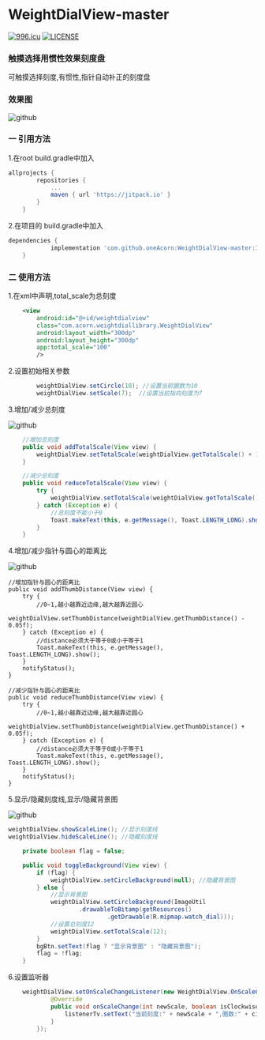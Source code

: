 # WeightDialView-master
<a href="https://996.icu"><img src="https://img.shields.io/badge/link-996.icu-red.svg" alt="996.icu" /></a>
[![LICENSE](https://img.shields.io/badge/license-Anti%20996-blue.svg)](https://github.com/996icu/996.ICU/blob/master/LICENSE)

<h3>触摸选择用惯性效果刻度盘</h3>
可触摸选择刻度,有惯性,指针自动补正的刻度盘

<h3>效果图</h3>

![github](https://github.com/oneAcorn/WeightDialView-master/blob/master/20190427_112059.gif)

<h3>一 引用方法</h3>

1.在root build.gradle中加入

```gradle
allprojects {
		repositories {
			...
			maven { url 'https://jitpack.io' }
		}
	}
```

2.在项目的 build.gradle中加入

```gradle
dependencies {
	        implementation 'com.github.oneAcorn:WeightDialView-master:1.0.2'
	}
```

<h3>二 使用方法</h3>

1.在xml中声明,total_scale为总刻度

```xml
    <view
        android:id="@+id/weightdialview"
        class="com.acorn.weightdiallibrary.WeightDialView"
        android:layout_width="300dp"
        android:layout_height="300dp"
        app:total_scale="100"
        />
```

2.设置初始相关参数

```java
        weightDialView.setCircle(10); //设置当前圈数为10
        weightDialView.setScale(7);  //设置当前指向刻度为7
```



3.增加/减少总刻度

![github](https://github.com/oneAcorn/WeightDialView-master/blob/master/20190427_111527.gif)

```java
    //增加总刻度
    public void addTotalScale(View view) {
        weightDialView.setTotalScale(weightDialView.getTotalScale() + 10);
    }

    //减少总刻度
    public void reduceTotalScale(View view) {
        try {
            weightDialView.setTotalScale(weightDialView.getTotalScale() - 10);
        } catch (Exception e) {
            //总刻度不能小于0
            Toast.makeText(this, e.getMessage(), Toast.LENGTH_LONG).show();
        }
    }
```

4.增加/减少指针与圆心的距离比

![github](https://github.com/oneAcorn/WeightDialView-master/blob/master/20190427_111600.gif)

    //增加指针与圆心的距离比
    public void addThumbDistance(View view) {
        try {
            //0~1,越小越靠近边缘,越大越靠近圆心
            weightDialView.setThumbDistance(weightDialView.getThumbDistance() - 0.05f);
        } catch (Exception e) {
            //distance必须大于等于0或小于等于1
            Toast.makeText(this, e.getMessage(), Toast.LENGTH_LONG).show();
        }
        notifyStatus();
    }

    //减少指针与圆心的距离比
    public void reduceThumbDistance(View view) {
        try {
            //0~1,越小越靠近边缘,越大越靠近圆心
            weightDialView.setThumbDistance(weightDialView.getThumbDistance() + 0.05f);
        } catch (Exception e) {
            //distance必须大于等于0或小于等于1
            Toast.makeText(this, e.getMessage(), Toast.LENGTH_LONG).show();
        }
        notifyStatus();
    }
   
5.显示/隐藏刻度线,显示/隐藏背景图

![github](https://github.com/oneAcorn/WeightDialView-master/blob/master/20190427_111630.gif)

```java
weightDialView.showScaleLine(); //显示刻度线
weightDialView.hideScaleLine(); //隐藏刻度线
```

```java
    private boolean flag = false;

    public void toggleBackground(View view) {
        if (flag) {
            weightDialView.setCircleBackground(null); //隐藏背景图
        } else {
            //显示背景图
            weightDialView.setCircleBackground(ImageUtil
                    .drawableToBitamp(getResources()
                            .getDrawable(R.mipmap.watch_dial)));
            //设置总刻度12
            weightDialView.setTotalScale(12);
        }
        bgBtn.setText(flag ? "显示背景图" : "隐藏背景图");
        flag = !flag;
    }
```

6.设置监听器

```java
    weightDialView.setOnScaleChangeListener(new WeightDialView.OnScaleChangeListener() {
            @Override
            public void onScaleChange(int newScale, boolean isClockwise, int circles) {
                listenerTv.setText("当前刻度:" + newScale + ",圈数:" + circles + ",顺时针:" + isClockwise);
            }
        });
```
